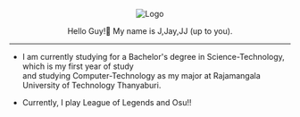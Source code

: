 <p style="text-align:center;"><img src="https://thumbs.gfycat.com/DapperNarrowCow-max-1mb.gif" alt="Logo"></p>
  
<p align="center">
Hello Guy!👋 My name is J,Jay,JJ (up to you).
  <p>

--------------------------------------------

- I am currently studying for a Bachelor's degree in Science-Technology, which is my first year of study
  <br>and studying Computer-Technology as my major at Rajamangala University of Technology Thanyaburi.
    
- Currently, I play League of Legends and Osu!!
